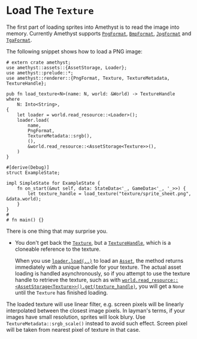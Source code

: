 # Load The `Texture`

The first part of loading sprites into Amethyst is to read the image into memory. Currently Amethyst supports [`PngFormat`][doc_fmt_png], [`BmpFormat`][doc_fmt_bmp], [`JpgFormat`][doc_fmt_jpg] and [`TgaFormat`][doc_fmt_tga].

The following snippet shows how to load a PNG image:

```rust,no_run,noplaypen
# extern crate amethyst;
use amethyst::assets::{AssetStorage, Loader};
use amethyst::prelude::*;
use amethyst::renderer::{PngFormat, Texture, TextureMetadata, TextureHandle};

pub fn load_texture<N>(name: N, world: &World) -> TextureHandle
where
    N: Into<String>,
{
    let loader = world.read_resource::<Loader>();
    loader.load(
        name,
        PngFormat,
        TextureMetadata::srgb(),
        (),
        &world.read_resource::<AssetStorage<Texture>>(),
    )
}

#[derive(Debug)]
struct ExampleState;

impl SimpleState for ExampleState {
    fn on_start(&mut self, data: StateData<'_, GameData<'_, '_>>) {
        let texture_handle = load_texture("texture/sprite_sheet.png", &data.world);
    }
}
#
# fn main() {}
```

There is one thing that may surprise you.

* You don't get back the [`Texture`][doc_tex], but a [`TextureHandle`][doc_tex_hd], which is a cloneable reference to the texture.

    When you use [`loader.load(..)`][doc_load] to load an [`Asset`][doc_asset], the method returns immediately with a unique handle for your texture. The actual asset loading is handled asynchronously, so if you attempt to use the texture handle to retrieve the texture, such as with [`world.read_resource::<AssetStorage<Texture>>()`][doc_read_resource][`.get(texture_handle)`][doc_asset_get], you will get a `None` until the `Texture` has finished loading.

The loaded texture will use linear filter, e.g. screen pixels will be linearly interpolated between the closest image pixels. In layman's terms, if your images have small resolution, sprites will look blury. Use `TextureMetadata::srgb_scale()` instead to avoid such effect. Screen pixel will be taken from nearest pixel of texture in that case.

[doc_asset]: https://www.amethyst-engine.org/doc/latest/doc/amethyst_assets/trait.Asset.html
[doc_asset_get]: https://www.amethyst-engine.org/doc/latest/doc/amethyst_assets/struct.AssetStorage.html#method.get
[doc_fmt_bmp]: https://www.amethyst-engine.org/doc/latest/doc/amethyst_renderer/struct.BmpFormat.html
[doc_fmt_jpg]: https://www.amethyst-engine.org/doc/latest/doc/amethyst_renderer/struct.JpgFormat.html
[doc_fmt_png]: https://www.amethyst-engine.org/doc/latest/doc/amethyst_renderer/struct.PngFormat.html
[doc_fmt_tga]: https://www.amethyst-engine.org/doc/latest/doc/amethyst_renderer/struct.TgaFormat.html
[doc_load]: https://www.amethyst-engine.org/doc/latest/doc/amethyst_assets/struct.Loader.html#method.load
[doc_read_resource]: https://www.amethyst-engine.org/doc/latest/doc/specs/world/struct.World.html#method.read_resource
[doc_ss]: https://www.amethyst-engine.org/doc/latest/doc/amethyst_renderer/struct.SpriteSheet.html
[doc_tex]: https://www.amethyst-engine.org/doc/latest/doc/amethyst_renderer/struct.Texture.html
[doc_tex_hd]: https://www.amethyst-engine.org/doc/latest/doc/amethyst_renderer/type.TextureHandle.html
